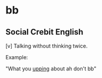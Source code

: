 # bb
## Social Crebit English

[v] Talking without thinking twice.

Example:

"What you [upping](up.md) about ah don't bb"